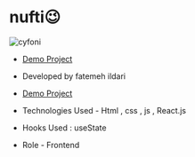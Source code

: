 # nufti😉
![cyfoni](https://github.com/Fatemeh-ildari/cyfonii/assets/135963254/89ad0b7c-19d9-455d-8298-1cc1b19a41c7)
- [Demo Project](https://fatemeh-ildari.github.io/nufti/)

- Developed by fatemeh ildari

- [Demo Project](https://fatemeh-ildari.github.io/nufti/)

- Technologies Used - Html , css , js , React.js

- Hooks Used : useState 

- Role - Frontend
